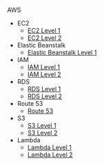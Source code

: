 AWS
* EC2
   - [EC2 Level 1](EC2.md)
   - [EC2 Level 2](Ec2-level2.md)
* Elastic Beanstalk
   - [Elastic Beanstalk Level 1](ElasticBeanstalk.md)
* IAM
   - [IAM Level 1](IAM.md)
   - [IAM Level 2](IAM-level2.md)
* RDS
   - [RDS Level 1](RDS.md)
   - [RDS Level 2](RDS-level2.md)
* Route 53
   - [Route 53](Route53.md)
* S3
   - [S3 Level 1](S3.md)
   - [S3 Level 2](S3-level2.md)
* Lambda
   - [Lambda Level 1](lambda1.md)
   - [Lambda Level 2](lambda2.md)
